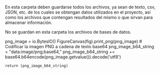 En esta carpeta deben guardarse todos los archivos, ya sean de texto, csv, JSON, etc. de los cuales se obtengan datos utilizados en el proyecto, así como los archivos que contengan resultados del mismo o que sirvan para almacenar información.

No se guardan en esta carpeta los archivos de bases de datos.

png_image = io.BytesIO()
    FigureCanvas(fig).print_png(png_image)
    # Codificar la imagen PNG a cadena de texto base64
    png_image_b64_string = "data:image/png;base64,"
    png_image_b64_string += base64.b64encode(png_image.getvalue()).decode('utf8')

    return (png_image_b64_string) 

